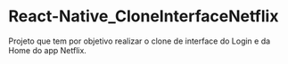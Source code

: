 # React-Native_CloneInterfaceNetflix
Projeto que tem por objetivo realizar o clone de interface do Login e da Home do app Netflix.
